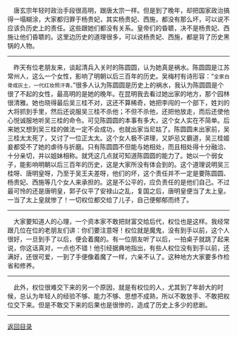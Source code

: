 &emsp;唐玄宗年轻时政治手段很高明，跟唐太宗一样。但是到了晚年，却把国家政治搞得一塌糊涂，大家都归罪于杨贵妃，其实杨贵妃、西施，都没有那么坏，可以说不应该负历史上的责任。这些跟她们都没有关系。皇帝们的昏聩，决不是杨贵妃、西施让他们昏聩的。这里边历史的道理很多，可以说杨贵妃、西施，都是背了历史黑锅的人物。
___
&emsp;昨天有位老朋友来，谈起清兵入关时的陈圆圆，认为她真是祸水。陈圆圆是江苏常州人，这么一个女性，影响了明朝以后三百年的历史。吴梅村有诗形容：“``全家白骨成灰土，一代红妆照汗青。``”很多人认为陈圆圆是历史上的祸水，我认为陈圆圆是个很了不起的女性，最高明的是她的晚年。在昆明我去看过她出家的地方，那个园林很清雅。她也晓得最后吴三桂不对，这还不算稀奇，她把李闯的一个部下，姓刘的大将抓到手里，然后还说服吴三桂不杀他；不但不杀他，还把他放走，而后还使他心悦诚服地听吴三桂的命令。可见陈圆圆的本事有多大，这个女人实在不简单。后来她又想到吴三桂的做法一定不会成功，也就出家当尼姑了。陈圆圆未出家前，吴三桂太太死了，又讨了一位正太太。这个女人极不讲理，又妒忌又霸道，吴三桂姬妾都受不了她的虐待与折磨。只有陈圆圆不但能与她相处，而且相处得十分融洽、十分亲切，并以姐妹相称。就凭这几点就可知道陈圆圆的能力了。她以一个弱女子，能影响明朝以后三百年的历史，这是大家所没有体会到的。这个道理说明吴三桂呀、唐明皇呀，乃至于吴王夫差呀，他们的坏，这个责任并不一定是要陈圆圆、杨贵妃、西施等几个女人来承担的。这是不公平的，应负责任的是他们自己。不过最可怜的还是唐明皇，郭子仪平了安禄山之乱，复国之后，唐明皇便当了太上皇。一当了太上皇就惨了！一切权位都交给了儿子，自己便郁郁而终了。
___
&emsp;大家要知道人的心理，一个资本家不敢把财富交给后代，权位也是这样。我经常跟几位在位的老朋友们讲：你们要注意呀！权位就是魔鬼，没有到手以前，这个人很好，一旦到手了以后，便会着魔的。有一位朋友听了以后，一拍桌子就跳了起来说，你这话真对，一点也不错！他引经据典地指出，有些人权位没有到手以前，还满好，还很可爱，一到了手便像着魔了一样，六亲不认了。这种地方大家要多作检省和修养。
___
&emsp;此外，权位很难交下来的另一个原因，就是有权位的人，尤其到了年龄大的时候，总认为年轻人的经验不够、能力不够、思想不成熟，所以不敢放手、不敢把权位交下来。但是不敢交下来的后果也是很惨的，造成了历史上多少的悲剧。
___
[返回目录](../../../master/README.md#目录)
